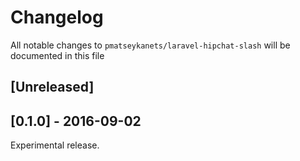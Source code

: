 # Changelog

All notable changes to `pmatseykanets/laravel-hipchat-slash` will be documented in this file

## [Unreleased]

## [0.1.0] - 2016-09-02
Experimental release.

